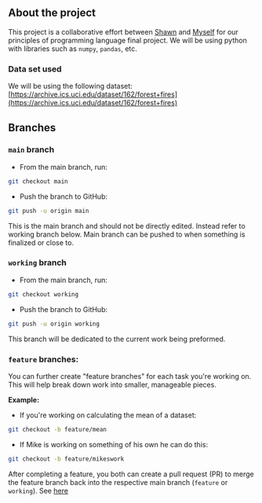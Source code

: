 
## About the project

This project is a collaborative effort between [Shawn](https://github.com/toastyplains) and [Myself](https://github.com/michael-kudrik) for our principles of programming language final project. We will be using python with libraries such as `numpy`, `pandas`, etc. 

### Data set used 

We will be using the following dataset: 
[https://archive.ics.uci.edu/dataset/162/forest+fires](https://archive.ics.uci.edu/dataset/162/forest+fires)

## Branches


### `main` branch

- From the main branch, run:

```bash
git checkout main
```

- Push the branch to GitHub:

```bash
git push -u origin main
```

This is the main branch and should not be directly edited. Instead refer to working branch below. Main branch can be pushed to when something is finalized or close to. 

### `working` branch

- From the main branch, run:

```bash
git checkout working
```

- Push the branch to GitHub:

```bash
git push -u origin working
```

This branch will be dedicated to the current work being preformed.

### `feature` branches:

You can further create "feature branches" for each task you're working on.
This will help break down work into smaller, manageable pieces.

**Example:**

- If you're working on calculating the mean of a dataset:

```bash
git checkout -b feature/mean
```

- If Mike is working on something of his own he can do this:

```bash
git checkout -b feature/mikeswork
```

After completing a feature, you both can create a pull request (PR) to merge the feature branch back into the respective main branch (`feature` or `working`). See [here](https://docs.github.com/en/pull-requests/collaborating-with-pull-requests/proposing-changes-to-your-work-with-pull-requests/creating-a-pull-request#creating-the-pull-request)

